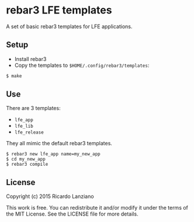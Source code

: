 rebar3 LFE templates
====================

A set of basic rebar3 templates for LFE applications.

## Setup

* Install rebar3
* Copy the templates to `$HOME/.config/rebar3/templates`:
```sh
$ make
```

## Use

There are 3 templates:

* `lfe_app`
* `lfe_lib`
* `lfe_release`

They all mimic the default rebar3 templates.

```
$ rebar3 new lfe_app name=my_new_app
$ cd my_new_app
$ rebar3 compile
```

## License

Copyright (c) 2015 Ricardo Lanziano

This work is free. You can redistribute it and/or modify it under the
terms of the MIT License. See the LICENSE file for more details.
